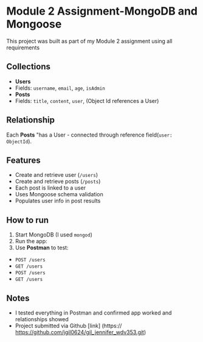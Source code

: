 # Module 2 Assignment-MongoDB and Mongoose

This project was built as part of my Module 2 assignment using all requirements

## Collections

- **Users**
- Fields: `username`, `email`, `age`, `isAdmin`
- **Posts**
- Fields: `title`, `content`, `user`, (Object Id references a User)

## Relationship

Each **Posts** "has a User - connected through reference field(`user: ObjectId`).

## Features

- Create and retrieve user (`/users`)
- Create and retrieve posts (`/posts`)
- Each post is linked to a user
- Uses Mongoose schema validation
- Populates user info in post results

## How to run

1. Start MongoDB (I used `mongod`)
2. Run the app:
3. Use **Postman** to test:

- `POST /users`
- `GET /users`
- `POST /users`
- `GET /users`

## Notes

- I tested everything in Postman and confirmed app worked and relationships showed
- Project submitted via Github [link] (https:// https://github.com/jgil0624/gil_jennifer_wdv353.git)
